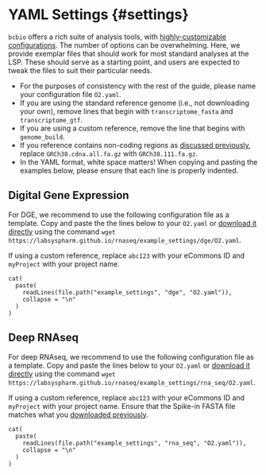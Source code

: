 # YAML Settings {#settings}

`bcbio` offers a rich suite of analysis tools, with [highly-customizable configurations](https://bcbio-nextgen.readthedocs.io/en/latest/contents/configuration.html#algorithm-parameters). The number of options can be overwhelming. Here, we provide exemplar files that should work for most standard analyses at the LSP. These should serve as a starting point, and users are expected to tweak the files to suit their particular needs.

* For the purposes of consistency with the rest of the guide, please name your configuration file `O2.yaml`.
* If you are using the standard reference genome (i.e., not downloading your own), remove lines that begin with `transcriptome_fasta` and `transcriptome_gtf`.
* If you are using a custom reference, remove the line that begins with `genome_build`.
* If you reference contains non-coding regions as [discussed previously](#refgenome), replace `GRCh38.cdna.all.fa.gz` with `GRCh38.111.fa.gz`.
* In the YAML format, white space matters! When copying and pasting the examples below, please ensure that each line is properly indented.

## Digital Gene Expression

For DGE, we recommend to use the following configuration file as a template. Copy and paste the the lines below to your `O2.yaml` or [download it directly](example_settings/dge/O2.yaml) using the command `wget https://labsyspharm.github.io/rnaseq/example_settings/dge/O2.yaml`.

If using a custom reference, replace `abc123` with your eCommons ID and `myProject` with your project name.

```{r, dge, echo=FALSE, result="asis", comment=NA}
cat(
  paste(
    readLines(file.path("example_settings", "dge", "O2.yaml")),
    collapse = "\n"
  )
)
```

## Deep RNAseq

For deep RNAseq, we recommend to use the following configuration file as a template. Copy and paste the lines below to your `O2.yaml` or [download it directly](example_settings/rna_seq/O2.yaml) using the command `wget https://labsyspharm.github.io/rnaseq/example_settings/rna_seq/O2.yaml`.

If using a custom reference, replace `abc123` with your eCommons ID and `myProject` with your project name. Ensure that the Spike-in FASTA file matches what you [downloaded previously](#spike-in).

```{r, rna_seq, echo=FALSE, result="asis", comment=NA}
cat(
  paste(
    readLines(file.path("example_settings", "rna_seq", "O2.yaml")),
    collapse = "\n"
  )
)
```
